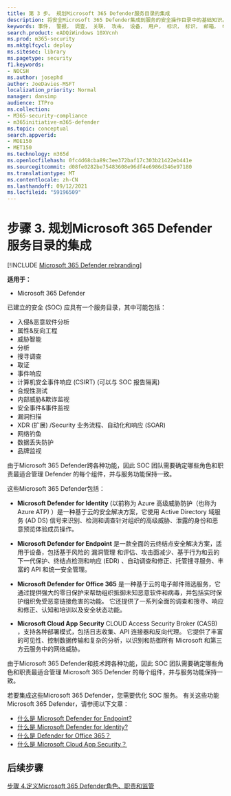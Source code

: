 ```yaml
---
title: 第 3 步。 规划Microsoft 365 Defender服务目录的集成
description: 将安全Microsoft 365 Defender集成到服务的安全操作目录中的基础知识。
keywords: 事件， 警报， 调查， 关联， 攻击， 设备， 用户， 标识， 标识， 邮箱， 电子邮件， 365， microsoft， m365， 事件响应， 网络攻击， secops， 安全操作， soc
search.product: eADQiWindows 10XVcnh
ms.prod: m365-security
ms.mktglfcycl: deploy
ms.sitesec: library
ms.pagetype: security
f1.keywords:
- NOCSH
ms.author: josephd
author: JoeDavies-MSFT
localization_priority: Normal
manager: dansimp
audience: ITPro
ms.collection:
- M365-security-compliance
- m365initiative-m365-defender
ms.topic: conceptual
search.appverid:
- MOE150
- MET150
ms.technology: m365d
ms.openlocfilehash: 0fc4d68cba89c3ee372baf17c303b21422eb441e
ms.sourcegitcommit: d08fe0282be75483608e96df4e6986d346e97180
ms.translationtype: MT
ms.contentlocale: zh-CN
ms.lasthandoff: 09/12/2021
ms.locfileid: "59196509"
---
```

# <a name="step-3-plan-for-microsoft-365-defender-integration-with-your-soc-catalog-of-services"></a>步骤 3. 规划Microsoft 365 Defender服务目录的集成

[!INCLUDE [Microsoft 365 Defender rebranding](../includes/microsoft-defender.md)]

**适用于：**
- Microsoft 365 Defender

已建立的安全 (SOC) 应具有一个服务目录，其中可能包括：

- 入侵&恶意软件分析
- 属性&反向工程
- 威胁智能
- 分析
- 搜寻调查
- 取证
- 事件响应 
- 计算机安全事件响应 (CSIRT)  (可以与 SOC 报告隔离)  
- 合规性测试
- 内部威胁&欺诈监视
- 安全事件&事件监视 
- 漏洞扫描
- XDR (扩展) /Security 业务流程、自动化和响应 (SOAR) 
- 网络钓鱼
- 数据丢失防护
- 品牌监视

由于Microsoft 365 Defender跨各种功能，因此 SOC 团队需要确定哪些角色和职责最适合管理 Defender 的每个组件，并与服务功能保持一致。

这些Microsoft 365 Defender包括：

- **Microsoft Defender for Identity** (以前称为 Azure 高级威胁防护（也称为 Azure ATP) ）是一种基于云的安全解决方案，它使用 Active Directory 域服务 (AD DS) 信号来识别、检测和调查针对组织的高级威胁、泄露的身份和恶意预览体验成员操作。

- **Microsoft Defender for Endpoint** 是一款全面的云终结点安全解决方案，适用于设备，包括基于风险的 漏洞管理 和评估、攻击面减少、基于行为和云的下一代保护、终结点检测和响应 (EDR) 、自动调查和修正、托管搜寻服务、丰富的 API 和统一安全管理。

 - **Microsoft Defender for Office 365** 是一种基于云的电子邮件筛选服务，它通过提供强大的零日保护来帮助组织抵御未知恶意软件和病毒，并包括实时保护组织免受恶意链接危害的功能。 它还提供了一系列全面的调查和搜寻、响应和修正、认知和培训以及安全状态功能。

- **Microsoft Cloud App Security** CLOUD Access Security Broker (CASB) ，支持各种部署模式，包括日志收集、API 连接器和反向代理。 它提供了丰富的可见性、控制数据传输和复杂的分析，以识别和防御所有 Microsoft 和第三方云服务中的网络威胁。

由于Microsoft 365 Defender和技术跨各种功能，因此 SOC 团队需要确定哪些角色和职责最适合管理 Microsoft 365 Defender 的每个组件，并与服务功能保持一致。

若要集成这些Microsoft 365 Defender，您需要优化 SOC 服务。 有关这些功能Microsoft 365 Defender，请参阅以下文章：

- [什么是 Microsoft Defender for Endpoint?](/defender-endpoint/microsoft-defender-endpoint)
- [什么是 Microsoft Defender for Identity?](/defender-for-identity/what-is)
- [什么是 Defender for Office 365？](/office-365-security/defender-for-office-365)
- [什么是 Microsoft Cloud App Security？](/cloud-app-security/what-is-cloud-app-security)

## <a name="next-step"></a>后续步骤

[步骤 4.定义Microsoft 365 Defender角色、职责和监管](integrate-microsoft-365-defender-secops-roles.md)

